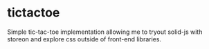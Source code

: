 # tictactoe

Simple tic-tac-toe implementation allowing me to tryout solid-js with storeon
and explore css outside of front-end libraries.
